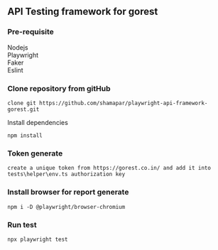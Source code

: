 ## API Testing framework for gorest

### Pre-requisite
Nodejs<br>
Playwright<br>
Faker<br>
Eslint<br>

### Clone repository from gitHub
```
clone git https://github.com/shamapar/playwright-api-framework-gorest.git
```

Install dependencies
```
npm install
```

### Token generate
```
create a unique token from https://gorest.co.in/ and add it into tests\helper\env.ts authorization key
```
### Install browser for report generate
```
npm i -D @playwright/browser-chromium
```

### Run test
```
npx playwright test
```
